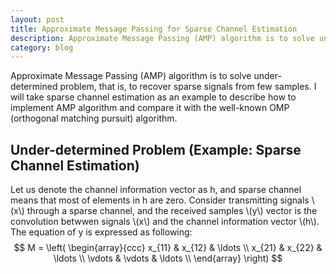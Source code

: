 ```yaml
---
layout: post
title: Approximate Message Passing for Sparse Channel Estimation
description: Approximate Message Passing (AMP) algorithm is to solve under-determined problem, that is, to recover sparse signals from few samples. I will take sparse channel estimation as an example to describe how to implement AMP algorithm and compare it with the well-known OMP (orthogonal matching pursuit) algorithm.
category: blog
---
```

<script src="https://cdn.mathjax.org/mathjax/latest/MathJax.js?config=TeX-AMS-MML_HTMLorMML" type="text/javascript"></script>

Approximate Message Passing (AMP) algorithm is to solve under-determined problem, that is, to recover sparse signals from few samples. I will take sparse channel estimation as an example to describe how to implement AMP algorithm and compare it with the well-known OMP (orthogonal matching pursuit) algorithm.

## Under-determined Problem (Example: Sparse Channel Estimation)
Let us denote the channel information vector as h, and sparse channel means that most of elements in h are zero. Consider transmitting signals \\(x\\) through a sparse channel, and the received samples \\(y\\) vector is the convolution betwwen signals \\(x\\) and the channel information vector \\(h\\). The equation of y is expressed as following:
$$
M = \left( \begin{array}{ccc}
x_{11} & x_{12} & \ldots \\
x_{21} & x_{22} & \ldots \\
\vdots & \vdots & \ldots \\
\end{array} \right)
$$

